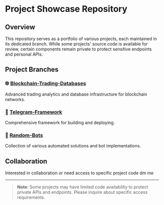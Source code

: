 # Project Showcase Repository

## Overview
This repository serves as a portfolio of various projects, each maintained in its dedicated branch. While some projects' source code is available for review, certain components remain private to protect sensitive endpoints and personal APIs.

## Project Branches

### 🌐 [Blockchain-Trading-Databases](../../tree/Blockchain-Trading-Databases)
Advanced trading analytics and database infrastructure for blockchain networks.

### 🤖 [Telegram-Framework](../../tree/Telegram-Framework)
Comprehensive framework for building and deploying.

### 🔧 [Random-Bots](../../tree/Random-Bots)
Collection of various automated solutions and bot implementations.

## Collaboration
Interested in collaboration or need access to specific project code dm me

---

> **Note**: Some projects may have limited code availability to protect private APIs and endpoints. Please inquire about specific access requirements.
